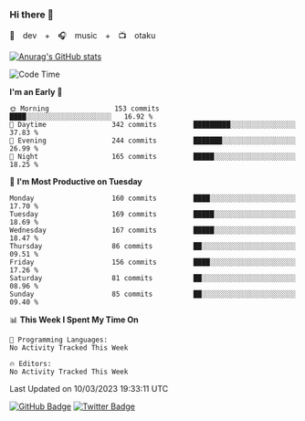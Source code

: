 ### Hi there 👋

🚀　dev　+　🎧　music　+　📺　otaku


[![Anurag's GitHub stats](https://github-readme-stats.vercel.app/api?username=koheitasaka&count_private=true&show_icons=true&theme=monokai)](https://github.com/koheitasaka/github-readme-stats)

<!--START_SECTION:waka-->
![Code Time](http://img.shields.io/badge/Code%20Time-1%2C161%20hrs%2023%20mins-blue)

**I'm an Early 🐤** 

```text
🌞 Morning                153 commits         ████░░░░░░░░░░░░░░░░░░░░░   16.92 % 
🌆 Daytime                342 commits         █████████░░░░░░░░░░░░░░░░   37.83 % 
🌃 Evening                244 commits         ███████░░░░░░░░░░░░░░░░░░   26.99 % 
🌙 Night                  165 commits         █████░░░░░░░░░░░░░░░░░░░░   18.25 % 
```
📅 **I'm Most Productive on Tuesday** 

```text
Monday                   160 commits         ████░░░░░░░░░░░░░░░░░░░░░   17.70 % 
Tuesday                  169 commits         █████░░░░░░░░░░░░░░░░░░░░   18.69 % 
Wednesday                167 commits         █████░░░░░░░░░░░░░░░░░░░░   18.47 % 
Thursday                 86 commits          ██░░░░░░░░░░░░░░░░░░░░░░░   09.51 % 
Friday                   156 commits         ████░░░░░░░░░░░░░░░░░░░░░   17.26 % 
Saturday                 81 commits          ██░░░░░░░░░░░░░░░░░░░░░░░   08.96 % 
Sunday                   85 commits          ██░░░░░░░░░░░░░░░░░░░░░░░   09.40 % 
```


📊 **This Week I Spent My Time On** 

```text
💬 Programming Languages: 
No Activity Tracked This Week

🔥 Editors: 
No Activity Tracked This Week
```


 Last Updated on 10/03/2023 19:33:11 UTC
<!--END_SECTION:waka-->

[![GitHub Badge](https://img.shields.io/badge/GitHub-100000?style=for-the-badge&logo=github&logoColor=white)](https://github.com/koheitasaka)
[![Twitter Badge](https://img.shields.io/badge/Twitter-1DA1F2?style=for-the-badge&logo=twitter&logoColor=white)](https://twitter.com/sleep_asleep_)
